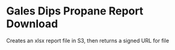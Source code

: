 # Gales Dips Propane Report Download

Creates an xlsx report file in S3, then returns a signed URL for file